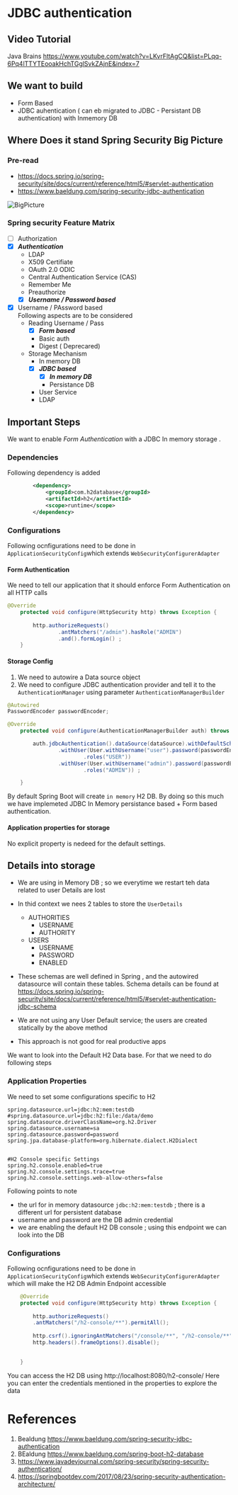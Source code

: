 

# JDBC authentication 
## Video Tutorial
Java Brains https://www.youtube.com/watch?v=LKvrFltAgCQ&list=PLqq-6Pq4lTTYTEooakHchTGglSvkZAjnE&index=7 

## We want to build 
* Form Based 
* JDBC auhentication  ( can eb migrated to JDBC - Persistant DB authentication) with Inmemory DB

## Where Does it stand Spring Security Big Picture 

### Pre-read
* https://docs.spring.io/spring-security/site/docs/current/reference/html5/#servlet-authentication   
* https://www.baeldung.com/spring-security-jdbc-authentication

![BigPicture](diagrams/ch2/bigpic.png)

### Spring security Feature Matrix
* [ ] Authorization 
* [x] _**Authentication**_
    * LDAP
    * X509 Certifiate
    * OAuth 2.0 ODIC
    * Central Authentication Service (CAS)
    * Remember Me
    * Preauthorize
    * [x] _**Username / Password based**_  
* [x] Username / PAssword based <br>
Following aspects are to be considered 
    * Reading Username / Pass
        *  [x] _**Form based**_
        *  Basic auth 
        *  Digest ( Deprecared) 
    * Storage Mechanism 
        * In memory DB        
        * [x] _**JDBC based**_ 
            * [x] _**In memory DB**_
            * Persistance DB
        * User Service 
        * LDAP 

## Important Steps 
We want to enable _Form Authentication_ with a JDBC In memory storage . 
### Dependencies
Following dependency is added
````xml
		<dependency>
			<groupId>com.h2database</groupId>
			<artifactId>h2</artifactId>
			<scope>runtime</scope>
		</dependency>
````
### Configurations
Following ocnfigurations need to be done in `ApplicationSecurityConfig`which extends `WebSecurityConfigurerAdapter`
#### Form Authentication 
We need to tell our application that it should enforce Form Authentication on all HTTP calls
````java
@Override
	protected void configure(HttpSecurity http) throws Exception {
		
		http.authorizeRequests()
		        .antMatchers("/admin").hasRole("ADMIN")
		        .and().formLogin() ;
    }
````

#### Storage Config
1. We need to autowire a Data source object
2. We need to configure JDBC authentication provider and tell it to the  `AuthenticationManager` using parameter `AuthenticationManagerBuilder`
````java
@Autowired
PasswordEncoder passwordEncoder;

@Override
	protected void configure(AuthenticationManagerBuilder auth) throws Exception {

		auth.jdbcAuthentication().dataSource(dataSource).withDefaultSchema()
				.withUser(User.withUsername("user").password(passwordEncoder.encode("pass"))
						.roles("USER"))
				.withUser(User.withUsername("admin").password(passwordEncoder.encode("pass"))
						.roles("ADMIN")) ;

	}
````
By default Spring Boot will create `in memory` H2 DB. 
By doing so this much we have implemeted JDBC In Memory persistance based + Form based authentication. 

#### Application properties for storage
 No explicit property is nedeed for the default settings. 

## Details into storage 
* We are using in Memory DB ; so we everytime we restart teh data related to user Details are lost 
* In thid context we nees 2 tables to store the `UserDetails`
    * AUTHORITIES
        * USERNAME
        * AUTHORITY
    * USERS
        * USERNAME
        * PASSWORD
        * ENABLED
* These schemas are well defined in Spring , and the autowired datasource will contain these tables. Schema details can be found at  https://docs.spring.io/spring-security/site/docs/current/reference/html5/#servlet-authentication-jdbc-schema  

* We are not using any User Default service; the users are created statically by the above method 
* This approach is not good for real productive apps

We want to look into the Default H2 Data base. For that we need to do following steps 
### Application Properties 
We need to set some configurations specific to H2

````properties 
spring.datasource.url=jdbc:h2:mem:testdb
#spring.datasource.url=jdbc:h2:file:/data/demo
spring.datasource.driverClassName=org.h2.Driver
spring.datasource.username=sa
spring.datasource.password=password
spring.jpa.database-platform=org.hibernate.dialect.H2Dialect


#H2 Console specific Settings
spring.h2.console.enabled=true
spring.h2.console.settings.trace=true
spring.h2.console.settings.web-allow-others=false

```` 
Following points to note
* the url for in memory datasource `jdbc:h2:mem:testdb` ; there is a different url for persistent database
* username and password are the DB admin credential 
* we are enabling the default H2 DB console ; using this endpoint we can look into the DB

### Configurations
Following ocnfigurations need to be done in `ApplicationSecurityConfig`which extends `WebSecurityConfigurerAdapter` which will make the H2 DB Admin Endpoint accessible 
````java
	@Override
	protected void configure(HttpSecurity http) throws Exception {
    
    	http.authorizeRequests()
	    .antMatchers("/h2-console/**").permitAll();
		
		http.csrf().ignoringAntMatchers("/console/**", "/h2-console/**");
	    http.headers().frameOptions().disable();	 

    
    }
````

You can access the H2 DB using http://localhost:8080/h2-console/
Here you can enter the credentials mentioned in the properties to explore the data


# References 
1. Bealdung https://www.baeldung.com/spring-security-jdbc-authentication 
2. BEaldung https://www.baeldung.com/spring-boot-h2-database 
3. https://www.javadevjournal.com/spring-security/spring-security-authentication/
3. https://springbootdev.com/2017/08/23/spring-security-authentication-architecture/ 

